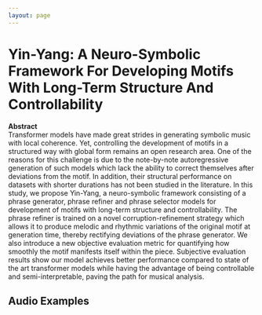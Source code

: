 ```yaml
---
layout: page
---
```


# Yin-Yang: A Neuro-Symbolic Framework For Developing Motifs With Long-Term Structure And Controllability

**Abstract**  
Transformer models have made great strides in generating symbolic music with local coherence. Yet, controlling the development of motifs in a structured way with global form remains an open research area. One of the reasons for this challenge is due to the note-by-note autoregressive generation of such models which lack the ability to correct themselves after deviations from the motif. In addition, their structural performance on datasets with shorter durations has not been studied in the literature. In this study, we propose Yin-Yang, a neuro-symbolic framework consisting of a phrase generator, phrase refiner and phrase selector models for development of motifs with long-term structure and controllability. The phrase refiner is trained on a novel corruption-refinement strategy which allows it to produce melodic and rhythmic variations of the original motif at generation time, thereby rectifying deviations of the phrase generator. We also introduce a new objective evaluation metric for quantifying how smoothly the motif manifests itself within the piece. Subjective evaluation results show our model achieves better performance compared to state of the art transformer models while having the advantage of being controllable and semi-interpretable, paving the path for musical analysis.


<!-- ## Mel-Spectrograms of Reconstructions -->

<!-- We show mel-spectrograms of example input mixes and separated outputs. For each separation from 0 to 15 the Generator is conditioned on the corresponding quantized embedding. By cross-referencing this visualization with the clustering histogram shown below, it is possible to recognize specific sources.

<img src="spectrograms.png">   -->


## Audio Examples

<!-- We finally present some audio samples of separations produced by the system. By cross-referencing the cluster index with the histogram shown above, it is possible to recognize the class of sources characteristic of each cluster. -->


<!-- ### Example 0

Mix
<audio src="audio/4/mix.wav" controls ></audio>
Cluster 3 (Drums)
<audio src="audio/4/3.wav" controls ></audio>
Cluster 5 (Drums)
<audio src="audio/4/5.wav" controls ></audio>
Cluster 6 (Bass/Toms)
<audio src="audio/4/6.wav" controls ></audio>
Cluster 12 (Crash)
<audio src="audio/4/12.wav" controls ></audio>
Cluster 14 (Vocals)
<audio src="audio/4/14.wav" controls ></audio>

### Example 1

Mix
<audio src="audio/5/mix.wav" controls ></audio>
Cluster 3 (Drums)
<audio src="audio/5/3.wav" controls ></audio>
Cluster 5 (Drums)
<audio src="audio/5/5.wav" controls ></audio>
Cluster 6 (Bass/Toms)
<audio src="audio/5/6.wav" controls ></audio>
Cluster 8 (Guitar)
<audio src="audio/5/8.wav" controls ></audio>

### Example 2

Mix
<audio src="audio/3/mix.wav" controls ></audio>
Cluster 3 (Drums)
<audio src="audio/3/3.wav" controls ></audio>
Cluster 5 (Drums)
<audio src="audio/3/5.wav" controls ></audio>
Cluster 10 (Misc)
<audio src="audio/3/10.wav" controls ></audio>
Cluster 14 (Vocals)
<audio src="audio/3/14.wav" controls ></audio>

### Example 3

Mix
<audio src="audio/6/mix.wav" controls ></audio>
Cluster 3 (Drums)
<audio src="audio/6/3.wav" controls ></audio>
Cluster 5 (Drums)
<audio src="audio/6/5.wav" controls ></audio>
Cluster 6 (Bass/Toms)
<audio src="audio/6/6.wav" controls ></audio>
Cluster 12 (Crash)
<audio src="audio/6/12.wav" controls ></audio>
Cluster 14 (Vocals)
<audio src="audio/6/14.wav" controls ></audio>


### Example 4

Mix
<audio src="audio/0/mix.wav" controls ></audio>
Cluster 6 (Bass/Toms)
<audio src="audio/0/6.wav" controls ></audio>
Cluster 8 (Guitar)
<audio src="audio/0/8.wav" controls ></audio>
Cluster 14 (Vocals)
<audio src="audio/0/14.wav" controls ></audio>

### Example 5

Mix
<audio src="audio/1/mix.wav" controls ></audio>
Cluster 3 (Drums)
<audio src="audio/1/3.wav" controls ></audio>
Cluster 5 (Drums)
<audio src="audio/1/5.wav" controls ></audio>
Cluster 8 (Guitar)
<audio src="audio/1/8.wav" controls ></audio>
Cluster 12 (Crash)
<audio src="audio/1/12.wav" controls ></audio>
Cluster 14 (Vocals)
<audio src="audio/1/14.wav" controls ></audio>




 -->

